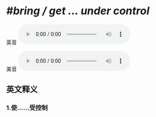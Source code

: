 # ***\#bring / get … under control*** 
英音
<audio src="./media/bring  get … under control1_AAC.aac" controls="controls"></audio>

美音
<audio src="./media/bring  get … under control2_AAC.aac" controls="controls"></audio>



  

英文释义
---
### 1.**使……受控制**  


